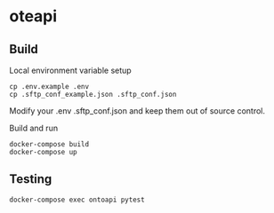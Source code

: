 oteapi
======

Build
-----

Local environment variable setup

    cp .env.example .env
    cp .sftp_conf_example.json .sftp_conf.json

Modify your .env .sftp_conf.json and keep them out of source control.


Build and run

    docker-compose build
    docker-compose up


Testing
-------

    docker-compose exec ontoapi pytest
